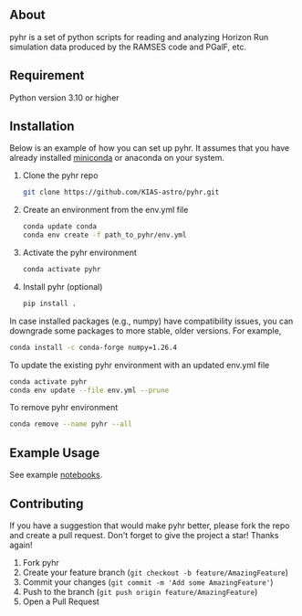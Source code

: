 <div id="top"></div>

## About

pyhr is a set of python scripts for reading and analyzing Horizon Run simulation data produced by the RAMSES code and PGalF, etc.

## Requirement

Python version 3.10 or higher

## Installation

Below is an example of how you can set up pyhr. It assumes that you have already installed [miniconda](https://docs.conda.io/en/latest/miniconda.html) or anaconda on your system.

1. Clone the pyhr repo
   ```sh
   git clone https://github.com/KIAS-astro/pyhr.git
   ```
3. Create an environment from the env.yml file
   ```sh
   conda update conda
   conda env create -f path_to_pyhr/env.yml
   ```
4. Activate the pyhr environment
   ```sh
   conda activate pyhr
   ```
5. Install pyhr (optional)
   ```sh
   pip install .
   ```

In case installed packages (e.g., numpy) have compatibility issues, you can downgrade some packages to more stable, older versions. For example,
```sh
conda install -c conda-forge numpy=1.26.4
```

To update the existing pyhr environment with an updated env.yml file
```sh
conda activate pyhr
conda env update --file env.yml --prune
```

To remove pyhr environment
```sh
conda remove --name pyhr --all
```

## Example Usage

See example [notebooks](notebook).

## Contributing

If you have a suggestion that would make pyhr better, please fork the repo and create a pull request.
Don't forget to give the project a star! Thanks again!

1. Fork pyhr
2. Create your feature branch (`git checkout -b feature/AmazingFeature`)
3. Commit your changes (`git commit -m 'Add some AmazingFeature'`)
4. Push to the branch (`git push origin feature/AmazingFeature`)
5. Open a Pull Request
